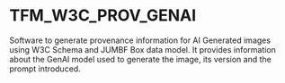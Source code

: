 # TFM_W3C_PROV_GENAI
Software to generate provenance information for AI Generated images using W3C Schema and JUMBF Box data model. It provides information about the GenAI model used to generate the image, its version and the prompt introduced.

